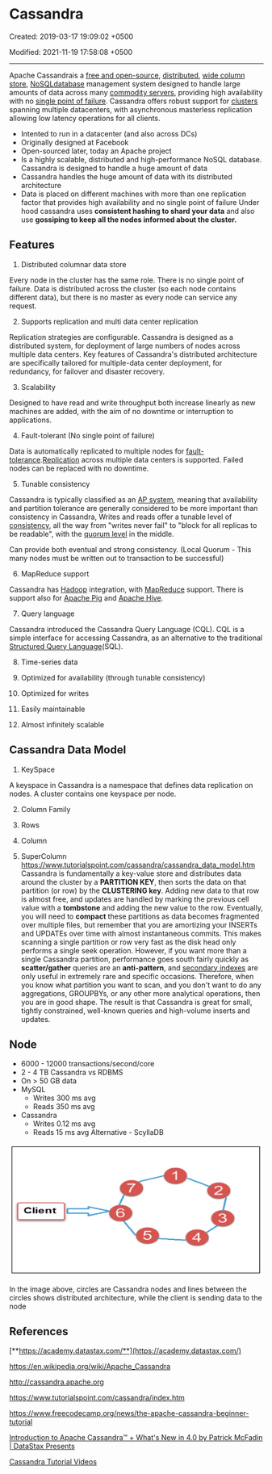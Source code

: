 # Cassandra

Created: 2019-03-17 19:09:02 +0500

Modified: 2021-11-19 17:58:08 +0500

---

Apache Cassandrais a [free and open-source](https://en.wikipedia.org/wiki/Free_and_open-source_software), [distributed](https://en.wikipedia.org/wiki/Distributed_database), [wide column store](https://en.wikipedia.org/wiki/Wide_column_store), [NoSQL](https://en.wikipedia.org/wiki/NoSQL)[database](https://en.wikipedia.org/wiki/Database) management system designed to handle large amounts of data across many [commodity servers](https://en.wikipedia.org/wiki/Commodity_computing), providing high availability with no [single point of failure](https://en.wikipedia.org/wiki/Single_point_of_failure). Cassandra offers robust support for [clusters](https://en.wikipedia.org/wiki/Computer_cluster) spanning multiple datacenters, with asynchronous masterless replication allowing low latency operations for all clients.

- Intented to run in a datacenter (and also across DCs)
- Originally designed at Facebook
- Open-sourced later, today an Apache project
- Is a highly scalable, distributed and high-performance NoSQL database. Cassandra is designed to handle a huge amount of data
- Cassandra handles the huge amount of data with its distributed architecture
- Data is placed on different machines with more than one replication factor that provides high availability and no single point of failure
Under hood cassandra uses **consistent hashing to shard your data** and also use **gossiping to keep all the nodes informed about the cluster.**

## Features

1. Distributed columnar data store

Every node in the cluster has the same role. There is no single point of failure. Data is distributed across the cluster (so each node contains different data), but there is no master as every node can service any request.

2. Supports replication and multi data center replication

Replication strategies are configurable. Cassandra is designed as a distributed system, for deployment of large numbers of nodes across multiple data centers. Key features of Cassandra's distributed architecture are specifically tailored for multiple-data center deployment, for redundancy, for failover and disaster recovery.

3. Scalability

Designed to have read and write throughput both increase linearly as new machines are added, with the aim of no downtime or interruption to applications.

4. Fault-tolerant (No single point of failure)

Data is automatically replicated to multiple nodes for [fault-tolerance](https://en.wikipedia.org/wiki/Fault-tolerance).[Replication](https://en.wikipedia.org/wiki/Replication_(computer_science)) across multiple data centers is supported. Failed nodes can be replaced with no downtime.

5. Tunable consistency

Cassandra is typically classified as an [AP system](https://en.wikipedia.org/wiki/CAP_theorem), meaning that availability and partition tolerance are generally considered to be more important than consistency in Cassandra, Writes and reads offer a tunable level of [consistency](https://en.wikipedia.org/wiki/Consistency_(database_systems)), all the way from "writes never fail" to "block for all replicas to be readable", with the [quorum level](https://en.wikipedia.org/wiki/Quorum_(distributed_computing)) in the middle.

Can provide both eventual and strong consistency. (Local Quorum - This many nodes must be written out to transaction to be successful)

6. MapReduce support

Cassandra has [Hadoop](https://en.wikipedia.org/wiki/Hadoop) integration, with [MapReduce](https://en.wikipedia.org/wiki/MapReduce) support. There is support also for [Apache Pig](https://en.wikipedia.org/wiki/Pig_(programming_tool)) and [Apache Hive](https://en.wikipedia.org/wiki/Apache_Hive).

7. Query language

Cassandra introduced the Cassandra Query Language (CQL). CQL is a simple interface for accessing Cassandra, as an alternative to the traditional [Structured Query Language](https://en.wikipedia.org/wiki/SQL)(SQL).

8. Time-series data

9. Optimized for availability (through tunable consistency)

10. Optimized for writes

11. Easily maintainable

12. Almost infinitely scalable

## Cassandra Data Model

1. KeySpace

A keyspace in Cassandra is a namespace that defines data replication on nodes. A cluster contains one keyspace per node.

2. Column Family

3. Rows

4. Column

5. SuperColumn
<https://www.tutorialspoint.com/cassandra/cassandra_data_model.htm>
Cassandra is fundamentally a key-value store and distributes data around the cluster by a **PARTITION KEY**, then sorts the data on that partition (or row) by the **CLUSTERING key**. Adding new data to that row is almost free, and updates are handled by marking the previous cell value with a **tombstone** and adding the new value to the row. Eventually, you will need to **compact** these partitions as data becomes fragmented over multiple files, but remember that you are amortizing your INSERTs and UPDATEs over time with almost instantaneous commits. This makes scanning a single partition or row very fast as the disk head only performs a single seek operation. However, if you want more than a single Cassandra partition, performance goes south fairly quickly as **scatter/gather** queries are an **anti-pattern**, and [secondary indexes](https://www.datastax.com/dev/blog/cassandra-native-secondary-index-deep-dive) are only useful in extremely rare and specific occasions. Therefore, when you know what partition you want to scan, and you don't want to do any aggregations, GROUPBYs, or any other more analytical operations, then you are in good shape. The result is that Cassandra is great for small, tightly constrained, well-known queries and high-volume inserts and updates.

## Node

- 6000 - 12000 transactions/second/core
- 2 - 4 TB
Cassandra vs RDBMS
- On > 50 GB data
- MySQL
  - Writes 300 ms avg
  - Reads 350 ms avg
- Cassandra
  - Writes 0.12 ms avg
  - Reads 15 ms avg
Alternative - ScyllaDB

![Client ](media/Cassandra-image1.jpg)

In the image above, circles are Cassandra nodes and lines between the circles shows distributed architecture, while the client is sending data to the node

## References

[**https://academy.datastax.com/**](https://academy.datastax.com/)

<https://en.wikipedia.org/wiki/Apache_Cassandra>

<http://cassandra.apache.org>

<https://www.tutorialspoint.com/cassandra/index.htm>

<https://www.freecodecamp.org/news/the-apache-cassandra-beginner-tutorial>

[Introduction to Apache Cassandra™ + What's New in 4.0 by Patrick McFadin | DataStax Presents](https://www.youtube.com/watch?v=d7o6a75sfY0)

[Cassandra Tutorial Videos](https://www.youtube.com/playlist?list=PL9ooVrP1hQOGJ4Yz9vbytkRmLaD6weg8k)
